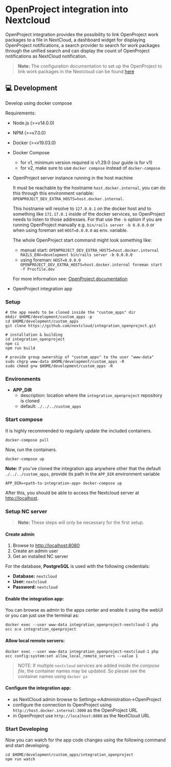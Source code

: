 # OpenProject integration into Nextcloud

OpenProject integration provides the possibility to link OpenProject work packages to a file in NextCloud, a dashboard widget for displaying OpenProject notifications, a search provider to search for work packages through the unified search and can display the count of OpenProject notifications as NextCloud notification.

> **Note:** The configuration documentation to set up the OpenProject to link work packages in the Nextcloud can be found [here](https://www.openproject.org/docs/)

## :computer: Development
Develop using docker compose

Requirements:
- Node.js (>=v14.0.0)
- NPM (>=v7.0.0)
- Docker (>=v19.03.0)
- Docker Compose
  - for v1, minimum version required is v1.29.0 (our guide is for v1)
  - for v2, make sure to use `docker compose` instead of `docker-compose`
- OpenProject server instance running in the host machine

  It must be reachable by the hostname `host.docker.internal`, you can do this through this environment variable: `OPENPROJECT_DEV_EXTRA_HOSTS=host.docker.internal`.

  This hostname will resolve to `127.0.0.1` on the docker host and to something like `172.17.0.1` inside of the docker services, so OpenProject needs to listen to those addresses. For that use the `-b` option if you are running OpenProject manually e.g. `bin/rails server -b 0.0.0.0` or when using foreman set `HOST=0.0.0.0` as env. variable.

  The whole OpenProject start command might look something like:
  - manual start: `OPENPROJECT_DEV_EXTRA_HOSTS=host.docker.internal RAILS_ENV=development bin/rails server -b 0.0.0.0`
  - using foreman: `HOST=0.0.0.0 OPENPROJECT_DEV_EXTRA_HOSTS=host.docker.internal foreman start -f Procfile.dev`

  For more information see: [OpenProject documentation](https://www.openproject.org/docs/development/development-environment-ubuntu/)

- OpenProject integration app

### Setup
```shell
# the app needs to be cloned inside the "custom_apps" dir
mkdir $HOME/development/custom_apps -p
cd $HOME/development/custom_apps
git clone https://github.com/nextcloud/integration_openproject.git

# installation & building
cd integration_openproject
npm ci
npm run build

# provide group ownership of "custom_apps" to the user "www-data"
sudo chgrp www-data $HOME/development/custom_apps -R
sudo chmod g+w $HOME/development/custom_apps -R
```

### Environments
- **APP_DIR**
  - description: location where the `integration_openproject` repository is cloned 
  - default: `./../../custom_apps`

### Start compose

It is highly recommended to regularly update the included containers.
```shell
docker-compose pull
```

Now, run the containers.
```shell
docker-compose up
```
**Note:** If you've cloned the integration app anywhere other that the default `./../../custom_apps`, provide its path in the `APP_DIR` environment variable
```shell
APP_DIR=<path-to-integration-app> docker-compose up
```

After this, you should be able to access the Nextcloud server at [http://localhost](http://localhost).

### Setup NC server

> **Note:** These steps will only be necessary for the first setup.

#### Create admin
1. Browse to [http://localhost:8080](http://localhost:8080)
2. Create an admin user
3. Get an installed NC server

For the database, **PostgreSQL** is used with the following credentials:
- **Database:** `nextcloud`
- **User:** `nextcloud`
- **Password:** `nextcloud`

#### Enable the integration app:
You can browse as admin to the apps center and enable it using the webUI or you can just use the terminal as:

```shell
docker exec --user www-data integration_openproject-nextcloud-1 php occ a:e integration_openproject
```

#### Allow local remote servers: 

```shell
docker exec --user www-data integration_openproject-nextcloud-1 php occ config:system:set allow_local_remote_servers --value 1
```

> NOTE: If multiple `nextcloud` services are added inside the _compose file_, the container names may be updated. So plesae see the container names using `docker ps`

#### Configure the integration app:
- as NextCloud admin browse to Settings->Administration->OpenProject
- configure the connection to OpenProject using `http://host.docker.internal:3000` as the OpenProject URL
- in OpenProject use `http://localhost:8080` as the NextCloud URL

### Start Developing
Now you can watch for the app code changes using the following command and start developing.

```shell
cd $HOME/development/custom_apps/integration_openproject
npm run watch
```
